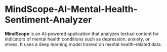 # MindScope-AI-Mental-Health-Sentiment-Analyzer
**MindScope** is an AI-powered application that analyzes textual content for indicators of mental health conditions such as depression, anxiety, or stress.   It uses a deep learning  model trained on mental health–related data.

